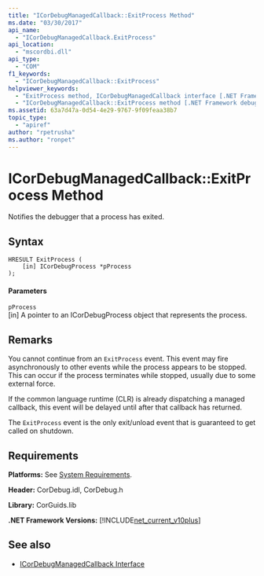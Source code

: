 ```yaml
---
title: "ICorDebugManagedCallback::ExitProcess Method"
ms.date: "03/30/2017"
api_name: 
  - "ICorDebugManagedCallback.ExitProcess"
api_location: 
  - "mscordbi.dll"
api_type: 
  - "COM"
f1_keywords: 
  - "ICorDebugManagedCallback::ExitProcess"
helpviewer_keywords: 
  - "ExitProcess method, ICorDebugManagedCallback interface [.NET Framework debugging]"
  - "ICorDebugManagedCallback::ExitProcess method [.NET Framework debugging]"
ms.assetid: 63a7d47a-0d54-4e29-9767-9f09feaa38b7
topic_type: 
  - "apiref"
author: "rpetrusha"
ms.author: "ronpet"
---
```

# ICorDebugManagedCallback::ExitProcess Method
Notifies the debugger that a process has exited.  
  
## Syntax  
  
```  
HRESULT ExitProcess (  
    [in] ICorDebugProcess *pProcess  
);  
```  
  
#### Parameters  
 `pProcess`  
 [in] A pointer to an ICorDebugProcess object that represents the process.  
  
## Remarks  
 You cannot continue from an `ExitProcess` event. This event may fire asynchronously to other events while the process appears to be stopped. This can occur if the process terminates while stopped, usually due to some external force.  
  
 If the common language runtime (CLR) is already dispatching a managed callback, this event will be delayed until after that callback has returned.  
  
 The `ExitProcess` event is the only exit/unload event that is guaranteed to get called on shutdown.  
  
## Requirements  
 **Platforms:** See [System Requirements](../../../../docs/framework/get-started/system-requirements.md).  
  
 **Header:** CorDebug.idl, CorDebug.h  
  
 **Library:** CorGuids.lib  
  
 **.NET Framework Versions:** [!INCLUDE[net_current_v10plus](../../../../includes/net-current-v10plus-md.md)]  
  
## See also
- [ICorDebugManagedCallback Interface](../../../../docs/framework/unmanaged-api/debugging/icordebugmanagedcallback-interface.md)
